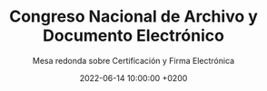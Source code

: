 ---
title: "Congreso Nacional de Archivo y Documento Electrónico"
subtitle: "Mesa redonda sobre Certificación y Firma Electrónica"
description: "Invitado para participar en la mesa redonda sobre Certificación y Firma Electrónica, Plataformas Comunes y Experiencias en la Administración Local."
date: 2022-06-14 10:00:00 +0200
image: "/images/dbv/cnade.webp"
link: "https://cnade.es/speakers/david-bueno-vallejo/"
link_video: "https://www.youtube.com/watch?v=SEiUclQeIgo"
layout: conferencia-single
dark_card: true
---